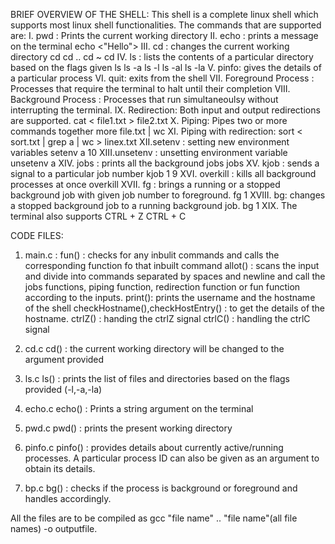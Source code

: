 BRIEF OVERVIEW OF THE SHELL:
	This shell is a complete linux shell which supports most linux shell functionalities.
	The commands that are supported are:
	I. pwd : Prints the current working directory
	II. echo : prints a message on the terminal
		echo <"Hello">
	III. cd : changes the current working directory 
		cd
		cd ..
		cd ~
		cd <directory>
	IV. ls : lists the contents of a particular directory based on the flags given
		ls
		ls -a
		ls -l
		ls -al
		ls -la
	V. pinfo: gives the details of a particular process
	VI. quit: exits from the shell
	VII. Foreground Process : Processes that require the terminal to halt until their completion
	VIII. Background Process : Processes that run simultaneoulsy without interrupting the terminal.
	IX. Redirection:
		Both input and output redirections are supported.
		cat < file1.txt > file2.txt
	X.  Piping:
		Pipes two or more commands together
		more file.txt | wc
	XI. Piping with redirection:
		sort < sort.txt | grep a | wc > linex.txt
	XII.setenv :
		setting new environment variables
		setenv a 10
	XIII.unsetenv :
		unsetting environment variable
		unsetenv a
	XIV. jobs :
		 prints all the background jobs
		 jobs
	XV. kjob : 
		sends a signal to a particular job number
		kjob 1 9
	XVI. overkill :
		kills all background processes at once
		overkill
	XVII. fg :
		 brings a running or a stopped background job with given job number to foreground.
		 fg 1
	XVIII. bg:
		changes a stopped background job to a running background job.
		bg 1
	XIX. The terminal also supports 
		CTRL + Z
		CTRL + C

CODE FILES:
1. main.c :
	fun() : checks for any inbulit commands and calls the corresponding function fo that inbuilt command
	allot() : scans the input and divide into commands separated by spaces and newline and call the jobs functions, piping function, redirection function or fun function according to the inputs.
	print(): prints the username and the hostname of the shell
	checkHostname(),checkHostEntry() : to get the details of the hostname.
	ctrlZ() : handing the ctrlZ signal
	ctrlC() : handling the ctrlC signal

2. cd.c
	cd() : the current working directory will be changed to the argument provided

3. ls.c
	ls() : prints the list of files and directories based on the flags provided (-l,-a,-la)
4. echo.c
	echo() : Prints a string argument on the terminal
5. pwd.c
	pwd() : prints the present working directory
6. pinfo.c
	pinfo() : provides details about currently active/running processes. A particular process ID can also be given as an argument to obtain its details.
7. bp.c
	bg() : checks if the process is background or foreground and handles accordingly.


All the files are to be compiled as gcc "file name" ..  "file name"(all file names) -o outputfile.